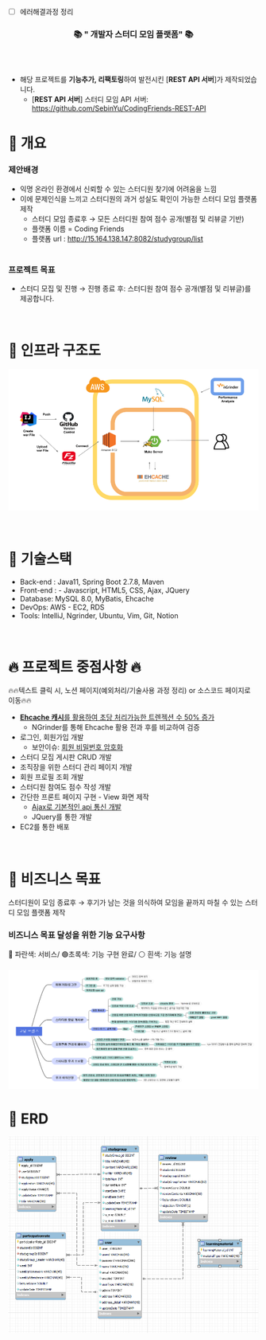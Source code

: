 - [ ] 에러해결과정 정리

<div align=center>
	<h3>📚 " 개발자 스터디 모임 플랫폼" 📚</h3>
</div>
<br><br>

- 해당 프로젝트를 **기능추가, 리팩토링**하여 발전시킨 [**REST API 서버**]가 제작되었습니다.
  - [**REST API 서버**] 스터디 모임 API 서버: https://github.com/SebinYu/CodingFriends-REST-API

# 📖 개요
### 제안배경
- 익명 온라인 환경에서 신뢰할 수 있는 스터디원 찾기에 어려움을 느낌
- 이에 문제인식을 느끼고 스터디원의 과거 성실도 확인이 가능한 스터디 모임 플랫폼 제작 <br>
  - 스터디 모임 종료후 → 모든 스터디원 참여 점수 공개(별점 및 리뷰글 기반)
  - 플랫폼 이름 = Coding Friends
  - 플랫폼 url : http://15.164.138.147:8082/studygroup/list
  <br><br>

### 프로젝트 목표
- 스터디 모집 및 진행 → 진행 종료 후: 스터디원 참여 점수 공개(별점 및 리뷰글)를 제공합니다.
<br><br><br>

# 📖 인프라 구조도
![infra.png](img/infra.png)
<br><br><br>

# 📖 기술스택
- Back-end : Java11, Spring Boot 2.7.8, Maven
- Front-end : - Javascript, HTML5, CSS, Ajax, JQuery
- Database: MySQL 8.0, MyBatis, Ehcache
- DevOps: AWS - EC2, RDS
- Tools: IntelliJ, Ngrinder, Ubuntu, Vim, Git, Notion
  <br><br><br>

# 🔥 프로젝트 중점사항 🔥
🔥🔥텍스트 클릭 시, 노션 페이지(예외처리/기술사용 과정 정리) or 소스코드 페이지로 이동🔥🔥
- [**Ehcache 캐시**를 활용하여 초당 처리가능한 트렌젝션 수 50% 증가](https://legendary-industry-40c.notion.site/Ehcache-nGrinder-d8db66ba91314215a7a49f0b1eab07d9)
  - NGrinder를 통해 Ehcache 활용 전과 후를 비교하여 검증
- 로그인, 회원가입 개발
  - 보안이슈: [회원 비밀번호 암호화](https://github.com/SebinYu/CodingFriends-WEB/blob/master/src/main/java/net/skhu/config/SecurityConfig.java)
- 스터디 모집 게시판 CRUD 개발
- 조직장을 위한 스터디 관리 페이지 개발
- 회원 프로필 조회 개발
- 스터디원 참여도 점수 작성 개발
- 간단한 프론트 페이지 구현 - View 화면 제작
  - [Ajax로 기본적인 api 통신 개발](https://github.com/SebinYu/CodingFriends-WEB/blob/master/src/main/webapp/WEB-INF/views/user/leader/attendance/detail.jsp)
  - JQuery를 통한 개발
- EC2를 통한 배포
<br><br><br>

# 📖 비즈니스 목표
스터디원이 모임 종료후 → 후기가 남는 것을 의식하여 모임을 끝까지 마칠 수 있는 스터디 모임 플랫폼 제작
### 비즈니스 목표 달성을 위한 기능 요구사항
🔵 파란색: 서비스/ 🟢초록색: 기능 구현 완료/ ⚪ 흰색: 기능 설명 <br><br>
![img.png](img/feat.png)
# 📖 ERD
![img.png](img/erd.png)





